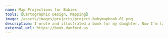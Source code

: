 ```yaml
---
name: Map Projections for Babies
tools: [Cartographic Design, Mapping]
image: /assets/images/projects/project-babymapbook-01.png
description: I wrote and illustrated a book for my daughter. Now I'm launching a Kickstarter campaign to raise funds for the first print run of <i>Map Projections for Babies</i> !
external_url: https://book.danford.us
---
```

